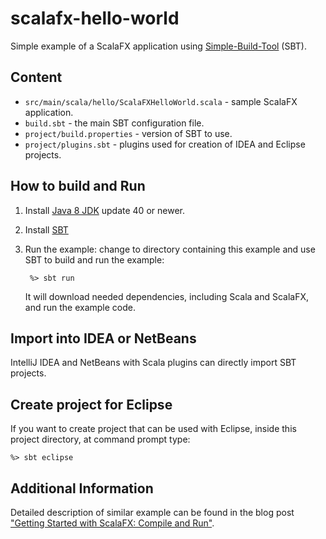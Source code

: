 scalafx-hello-world
===================

Simple example of a ScalaFX application using [Simple-Build-Tool](http://www.scala-sbt.org/) (SBT).

Content
-------

* `src/main/scala/hello/ScalaFXHelloWorld.scala` - sample ScalaFX application.
* `build.sbt` - the main SBT configuration file.
* `project/build.properties` - version of SBT to use.
* `project/plugins.sbt` - plugins used for creation of IDEA and Eclipse projects.



How to build and Run
--------------------

1. Install [Java 8 JDK](http://www.oracle.com/technetwork/java/javase/downloads/index.html) update 40 or newer.

2. Install [SBT](http://www.scala-sbt.org/)

3. Run the example: change to directory containing this example and use SBT to
   build and run the example:

   ```
    %> sbt run
   ```

   It will download needed dependencies, including Scala and ScalaFX, and run 
   the example code. 


Import into IDEA or NetBeans
----------------------------

IntelliJ IDEA and NetBeans with Scala plugins can directly import SBT projects. 


Create project for Eclipse
-------------------------

If you want to create project that can be used with Eclipse, inside
this project directory, at command prompt type:

    %> sbt eclipse


Additional Information
----------------------

Detailed description of similar example can be found in the blog post
["Getting Started with ScalaFX: Compile and Run"](http://codingonthestaircase.wordpress.com/2013/05/17/getting-started-with-scalafx-compile-and-run-2/).
